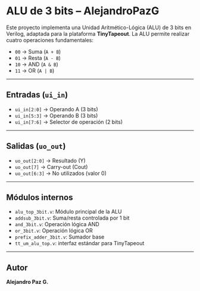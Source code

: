 # ALU de 3 bits – AlejandroPazG

Este proyecto implementa una Unidad Aritmético-Lógica (ALU) de 3 bits en Verilog, adaptada para la plataforma **TinyTapeout**. La ALU permite realizar cuatro operaciones fundamentales:

- `00` → Suma (`A + B`)
- `01` → Resta (`A - B`)
- `10` → AND (`A & B`)
- `11` → OR (`A | B`)

---

##  Entradas (`ui_in`)

- `ui_in[2:0]` → Operando A (3 bits)
- `ui_in[5:3]` → Operando B (3 bits)
- `ui_in[7:6]` → Selector de operación (2 bits)

---

##  Salidas (`uo_out`)

- `uo_out[2:0]` → Resultado (Y)
- `uo_out[7]` → Carry-out (Cout)
- `uo_out[6:3]` → No utilizados (valor 0)

---

##  Módulos internos

- `alu_top_3bit.v`: Módulo principal de la ALU
- `addsub_3bit.v`: Suma/resta controlada por 1 bit
- `and_3bit.v`: Operación lógica AND
- `or_3bit.v`: Operación lógica OR
- `prefix_adder_3bit.v`: Sumador base 
- `tt_um_alu_top.v`: interfaz estándar para TinyTapeout

---

##  Autor

**Alejandro Paz G.**  
